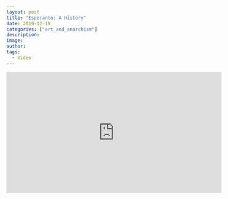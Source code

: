 ```yaml
---
layout: post
title: "Esperanto: A History"
date: 2019-12-19
categories: ["art_and_anarchism"]
description: 
image: 
author: 
tags: 
  - Video
---
```



<iframe width="560" height="315" src="https://www.youtube.com/embed/MG8Wzm0GXQg" frameborder="0" allow="accelerometer; autoplay; encrypted-media; gyroscope; picture-in-picture" allowfullscreen></iframe>